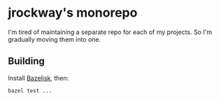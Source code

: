 # jrockway's monorepo

I'm tired of maintaining a separate repo for each of my projects. So I'm gradually moving them into
one.

## Building

Install [Bazelisk](https://github.com/bazelbuild/bazelisk), then:

    bazel test ...
